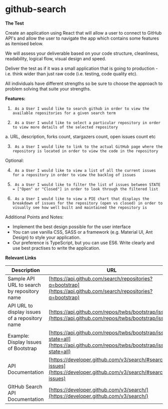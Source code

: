 # github-search

**The Test**

Create an application using React that will allow a user to connect to GitHub API's and
allow the user to navigate the app which contains some features as itemised below.

We will assess your deliverable based on your code structure, cleanliness, readability, logical flow, visual design and speed.

Deliver the test as if it was a small application that is going to production - i.e. think wider than just raw code (i.e. testing, code quality etc).

All individuals have different strengths so be sure to choose the approach to problem solving that suite your strengths.

**Features:**

1)      As a User I would like to search github in order to view the available repositories for a given search term

2)      As a User I would like to select a particular repository in order to view more details of the selected repository

a.      URL, description, forks count, stargazers count, open issues count etc

3)      As a User I would like to link to the actual GitHub page where the repository is located in order to view the code in the repository

Optional:

4)      As a User I would like to view a list of all the current issues for a repository in order to view the backlog of issues

5)      As a User I would like to filter the list of issues between STATE = ["Open" or "Closed"] in order to look through the filtered list

6)      As a User I would like to view a PIE chart that displays the breakdown of issues for the repository (open vs closed) in order to visually see how well built and maintained the repository is



Additional Points and Notes:

- Implement the best design possible for the user interface
- You can use vanilla CSS, SASS or a framework (e.g. Material UI, Ant Design) to style your application.
- Our preference is TypeScript, but you can use ES6.  Write clearly and use best practises to write the application.

**Relevant Links**

| **Description** | **URL** |
| --- | --- |
| Sample API URL to search by repository name | [https://api.github.com/search/repositories?q=bootstrap](https://api.github.com/search/repositories?q=bootstrap) |
| API URL to display issues of a repository name | [https://api.github.com/repos/twbs/bootstrap/issues](https://api.github.com/repos/twbs/bootstrap/issues)|
| Example: Display Issues of Bootstrap | [https://api.github.com/repos/twbs/bootstrap/issues?state=all](https://api.github.com/repos/twbs/bootstrap/issues?state=all) |
| API Documentation | [https://developer.github.com/v3/search/#search-issues](https://developer.github.com/v3/search/#search-issues) |
| GItHub Search API Documentation | [https://developer.github.com/v3/search/](https://developer.github.com/v3/search/) |
